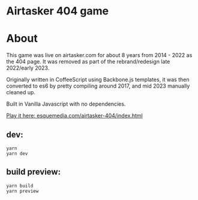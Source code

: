 # Airtasker 404 game

# About

This game was live on airtasker.com for about 8 years from 2014 - 2022 as the 404 page. It was removed as part of the rebrand/redesign late 2022/early 2023.

Originally written in CoffeeScript using Backbone.js templates, it was then converted to es6 by pretty compiling around 2017, and mid 2023 manually cleaned up.

Built in Vanilla Javascript with no dependencies.

[Play it here: esquemedia.com/airtasker-404/index.html](https://www.esquemedia.com/airtasker-404/index.html)

## dev:

```
yarn
yarn dev
```

## build preview:

```
yarn build
yarn preview
```
